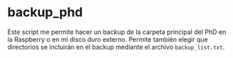# backup_phd

Este script me permite hacer un backup de la carpeta principal del PhD en la Raspberry o en mi disco duro externo. Permite también elegir que directorios se incluirán en el backup mediante el archivo ``backup_list.txt``.
